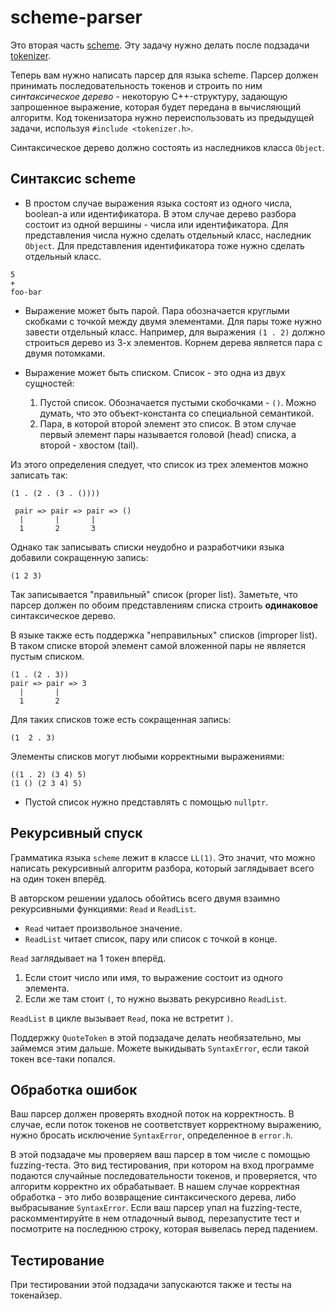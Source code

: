 # scheme-parser

Это вторая часть [scheme](../readme.md). Эту задачу нужно делать после подзадачи [tokenizer](../tokenizer/README.md).

Теперь вам нужно написать парсер для языка scheme. Парсер должен принимать последовательность токенов и строить по ним *синтаксическое дерево* - некоторую C++-структуру, задающую запрошенное выражение, которая будет передана в вычисляющий алгоритм. Код токенизатора нужно переиспользовать из предыдущей задачи, используя `#include <tokenizer.h>`.

Синтаксическое дерево должно состоять из наследников класса `Object`.

## Синтаксис scheme

* В простом случае выражения языка состоят из одного числа, boolean-а или идентификатора. В этом случае дерево разбора состоит из одной вершины - числа или идентификатора. Для представления числа нужно сделать отдельный класс, наследник `Object`. Для представления идентификатора тоже нужно сделать отдельный класс.

```
5
+
foo-bar
```

* Выражение может быть парой. Пара обозначается круглыми скобками с точкой между двумя элементами. Для пары тоже нужно завести отдельный класс. Например, для выражения `(1 . 2)` должно строиться дерево из 3-х элементов. Корнем дерева является пара с двумя потомками.

* Выражение может быть списком. Список - это одна из двух сущностей:

    1. Пустой список. Обозначается пустыми скобочками - `()`. Можно думать, что это объект-константа со специальной
       семантикой.
    2. Пара, в которой второй элемент это список. В этом случае первый элемент пары называется головой (head) списка, а
       второй - хвостом (tail).

Из этого определения следует, что список из трех элементов можно записать так:

```
(1 . (2 . (3 . ())))

 pair => pair => pair => ()
  |       |       |
  1       2       3
```

Однако так записывать списки неудобно и разработчики языка добавили сокращенную запись:

```
(1 2 3)
```

Так записывается "правильный" список (proper list). Заметьте, что парсер должен по обоим представлениям списка строить **одинаковое** синтаксическое дерево.

В языке также есть поддержка "неправильных" списков (improper list). В таком списке второй элемент самой вложенной пары не является пустым списком.

```
(1 . (2 . 3))
pair => pair => 3
  |       |
  1       2
```

Для таких списков тоже есть сокращенная запись:

```
(1  2 . 3)
```

Элементы списков могут любыми корректными выражениями:

```
((1 . 2) (3 4) 5)
(1 () (2 3 4) 5)
```

* Пустой список нужно представлять с помощью `nullptr`.

## Рекурсивный спуск

Грамматика языка `scheme` лежит в классе `LL(1)`. Это значит, что можно написать рекурсивный алгоритм разбора, который заглядывает всего на один токен вперёд.

В авторском решении удалось обойтись всего двумя взаимно рекурсивными функциями: `Read` и `ReadList`.

- `Read` читает произвольное значение.
- `ReadList` читает список, пару или список с точкой в конце.

`Read` заглядывает на 1 токен вперёд.

1. Если стоит число или имя, то выражение состоит из одного элемента.
2. Если же там стоит `(`, то нужно вызвать рекурсивно `ReadList`.

`ReadList` в цикле вызывает `Read`, пока не встретит `)`.

Поддержку `QuoteToken` в этой подзадаче делать необязательно, мы займемся этим дальше. Можете выкидывать `SyntaxError`, если такой токен все-таки попался.

## Обработка ошибок

Ваш парсер должен проверять входной поток на корректность. В случае, если поток токенов не соответствует корректному выражению, нужно бросать исключение `SyntaxError`, определенное в `error.h`.

В этой подзадаче мы проверяем ваш парсер в том числе с помощью fuzzing-теста. Это вид тестирования, при котором на вход программе подаются случайные последовательности токенов, и проверяется, что алгоритм корректно их обрабатывает. В нашем случае корректная обработка - это либо возвращение синтаксического дерева, либо выбрасывание `SyntaxError`. Если ваш парсер упал на fuzzing-тесте, раскомментируйте в нем отладочный вывод, перезапустите тест и посмотрите на последнюю строку, которая вывелась перед падением.

## Тестирование

При тестировании этой подзадачи запускаются также и тесты на токенайзер.
